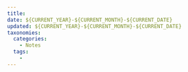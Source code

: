 ```yaml
---
title: 
date: ${CURRENT_YEAR}-${CURRENT_MONTH}-${CURRENT_DATE}
updated: ${CURRENT_YEAR}-${CURRENT_MONTH}-${CURRENT_DATE}
taxonomies:
  categories:
    - Notes
  tags:
    - 
---
```


